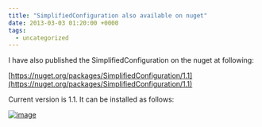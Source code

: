```yaml
---
title: "SimplifiedConfiguration also available on nuget"
date: 2013-03-03 01:20:00 +0000
tags:
  - uncategorized
---
```


I have also published the SimplifiedConfiguration on the nuget at following:

 

[https://nuget.org/packages/SimplifiedConfiguration/1.1](https://nuget.org/packages/SimplifiedConfiguration/1.1)

 

Current version is 1.1. It can be installed as follows:

 

[![image](http://lh3.ggpht.com/-K3c01XPfLHI/UTJYF7_9irI/AAAAAAAAAFc/Fn-beKaGr24/image_thumb%25255B2%25255D.png?imgmax=800)](http://lh4.ggpht.com/-gmM4m-lLOw4/UTJYEYYYuSI/AAAAAAAAAFU/ZT6C9UwoZXM/s1600-h/image%25255B4%25255D.png)